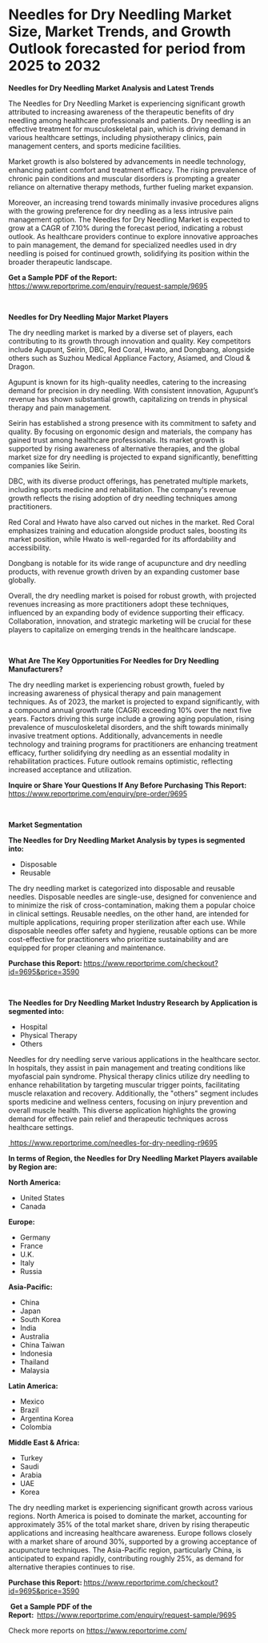 <p><h1>Needles for Dry Needling Market Size, Market Trends, and Growth Outlook forecasted for period from 2025 to 2032</h1></p><p><strong>Needles for Dry Needling Market Analysis and Latest Trends</strong></p>
<p><p>The Needles for Dry Needling Market is experiencing significant growth attributed to increasing awareness of the therapeutic benefits of dry needling among healthcare professionals and patients. Dry needling is an effective treatment for musculoskeletal pain, which is driving demand in various healthcare settings, including physiotherapy clinics, pain management centers, and sports medicine facilities.</p><p>Market growth is also bolstered by advancements in needle technology, enhancing patient comfort and treatment efficacy. The rising prevalence of chronic pain conditions and muscular disorders is prompting a greater reliance on alternative therapy methods, further fueling market expansion.</p><p>Moreover, an increasing trend towards minimally invasive procedures aligns with the growing preference for dry needling as a less intrusive pain management option. The Needles for Dry Needling Market is expected to grow at a CAGR of 7.10% during the forecast period, indicating a robust outlook. As healthcare providers continue to explore innovative approaches to pain management, the demand for specialized needles used in dry needling is poised for continued growth, solidifying its position within the broader therapeutic landscape.</p></p>
<p><strong>Get a Sample PDF of the Report:&nbsp;</strong> <a href="https://www.reportprime.com/enquiry/request-sample/9695?utm_campaign=3512&utm_medium=2&utm_source=Github&utm_content=ia&utm_term=20032025&utm_id=needles-for-dry-needling">https://www.reportprime.com/enquiry/request-sample/9695</a></p>
<p>&nbsp;</p>
<p><strong>Needles for Dry Needling Major Market Players</strong></p>
<p><p>The dry needling market is marked by a diverse set of players, each contributing to its growth through innovation and quality. Key competitors include Agupunt, Seirin, DBC, Red Coral, Hwato, and Dongbang, alongside others such as Suzhou Medical Appliance Factory, Asiamed, and Cloud & Dragon.</p><p>Agupunt is known for its high-quality needles, catering to the increasing demand for precision in dry needling. With consistent innovation, Agupunt’s revenue has shown substantial growth, capitalizing on trends in physical therapy and pain management.</p><p>Seirin has established a strong presence with its commitment to safety and quality. By focusing on ergonomic design and materials, the company has gained trust among healthcare professionals. Its market growth is supported by rising awareness of alternative therapies, and the global market size for dry needling is projected to expand significantly, benefitting companies like Seirin.</p><p>DBC, with its diverse product offerings, has penetrated multiple markets, including sports medicine and rehabilitation. The company's revenue growth reflects the rising adoption of dry needling techniques among practitioners.</p><p>Red Coral and Hwato have also carved out niches in the market. Red Coral emphasizes training and education alongside product sales, boosting its market position, while Hwato is well-regarded for its affordability and accessibility.</p><p>Dongbang is notable for its wide range of acupuncture and dry needling products, with revenue growth driven by an expanding customer base globally. </p><p>Overall, the dry needling market is poised for robust growth, with projected revenues increasing as more practitioners adopt these techniques, influenced by an expanding body of evidence supporting their efficacy. Collaboration, innovation, and strategic marketing will be crucial for these players to capitalize on emerging trends in the healthcare landscape.</p></p>
<p>&nbsp;</p>
<p><strong>What Are The Key Opportunities For Needles for Dry Needling Manufacturers?</strong></p>
<p><p>The dry needling market is experiencing robust growth, fueled by increasing awareness of physical therapy and pain management techniques. As of 2023, the market is projected to expand significantly, with a compound annual growth rate (CAGR) exceeding 10% over the next five years. Factors driving this surge include a growing aging population, rising prevalence of musculoskeletal disorders, and the shift towards minimally invasive treatment options. Additionally, advancements in needle technology and training programs for practitioners are enhancing treatment efficacy, further solidifying dry needling as an essential modality in rehabilitation practices. Future outlook remains optimistic, reflecting increased acceptance and utilization.</p></p>
<p><strong>Inquire or Share Your Questions If Any Before Purchasing This Report:</strong> <a href="https://www.reportprime.com/enquiry/pre-order/9695?utm_campaign=3512&utm_medium=2&utm_source=Github&utm_content=ia&utm_term=20032025&utm_id=needles-for-dry-needling">https://www.reportprime.com/enquiry/pre-order/9695</a></p>
<p>&nbsp;</p>
<p><strong>Market Segmentation</strong></p>
<p><strong>The Needles for Dry Needling Market Analysis by types is segmented into:</strong></p>
<p><ul><li>Disposable</li><li>Reusable</li></ul></p>
<p><p>The dry needling market is categorized into disposable and reusable needles. Disposable needles are single-use, designed for convenience and to minimize the risk of cross-contamination, making them a popular choice in clinical settings. Reusable needles, on the other hand, are intended for multiple applications, requiring proper sterilization after each use. While disposable needles offer safety and hygiene, reusable options can be more cost-effective for practitioners who prioritize sustainability and are equipped for proper cleaning and maintenance.</p></p>
<p><strong>Purchase this Report:&nbsp;</strong><a href="https://www.reportprime.com/checkout?id=9695&price=3590&utm_campaign=3512&utm_medium=2&utm_source=Github&utm_content=ia&utm_term=20032025&utm_id=needles-for-dry-needling">https://www.reportprime.com/checkout?id=9695&price=3590</a></p>
<p>&nbsp;</p>
<p><strong>The Needles for Dry Needling Market Industry Research by Application is segmented into:</strong></p>
<p><ul><li>Hospital</li><li>Physical Therapy</li><li>Others</li></ul></p>
<p><p>Needles for dry needling serve various applications in the healthcare sector. In hospitals, they assist in pain management and treating conditions like myofascial pain syndrome. Physical therapy clinics utilize dry needling to enhance rehabilitation by targeting muscular trigger points, facilitating muscle relaxation and recovery. Additionally, the "others" segment includes sports medicine and wellness centers, focusing on injury prevention and overall muscle health. This diverse application highlights the growing demand for effective pain relief and therapeutic techniques across healthcare settings.</p></p>
<p><a href="https://www.reportprime.com/needles-for-dry-needling-r9695?utm_campaign=3512&utm_medium=2&utm_source=Github&utm_content=ia&utm_term=20032025&utm_id=needles-for-dry-needling">&nbsp;https://www.reportprime.com/needles-for-dry-needling-r9695</a></p>
<p><strong>In terms of Region, the Needles for Dry Needling Market Players available by Region are:</strong></p>
<p>
    <p> <strong> North America: </strong>
        <ul>
            <li>United States</li>
            <li>Canada</li>
        </ul>
        </p> 
    <p> <strong> Europe: </strong>
        <ul>
            <li>Germany</li>
            <li>France</li>
            <li>U.K.</li>
            <li>Italy</li>
            <li>Russia</li>
        </ul>
        </p> 
    <p> <strong> Asia-Pacific: </strong>
        <ul>
            <li>China</li>
            <li>Japan</li>
            <li>South Korea</li>
            <li>India</li>
            <li>Australia</li>
            <li>China Taiwan</li>
            <li>Indonesia</li>
            <li>Thailand</li>
            <li>Malaysia</li>
        </ul>
        </p> 
    <p> <strong> Latin America: </strong>
        <ul>
            <li>Mexico</li>
            <li>Brazil</li>
            <li>Argentina Korea</li>
            <li>Colombia</li>
        </ul>
        </p> 
    <p> <strong> Middle East & Africa: </strong>
        <ul>
            <li>Turkey</li>
            <li>Saudi</li>
            <li>Arabia</li>
            <li>UAE</li>
            <li>Korea</li>
        </ul>
    </p>
    </p>
<p><p>The dry needling market is experiencing significant growth across various regions. North America is poised to dominate the market, accounting for approximately 35% of the total market share, driven by rising therapeutic applications and increasing healthcare awareness. Europe follows closely with a market share of around 30%, supported by a growing acceptance of acupuncture techniques. The Asia-Pacific region, particularly China, is anticipated to expand rapidly, contributing roughly 25%, as demand for alternative therapies continues to rise.</p></p>
<p><strong>Purchase this Report: </strong><a href="https://www.reportprime.com/checkout?id=9695&price=3590&utm_campaign=3512&utm_medium=2&utm_source=Github&utm_content=ia&utm_term=20032025&utm_id=needles-for-dry-needling">https://www.reportprime.com/checkout?id=9695&price=3590</a></p>
<p>&nbsp;<strong>Get a Sample PDF of the Report:&nbsp;&nbsp;</strong><a href="https://www.reportprime.com/enquiry/request-sample/9695?utm_campaign=3512&utm_medium=2&utm_source=Github&utm_content=ia&utm_term=20032025&utm_id=needles-for-dry-needling">https://www.reportprime.com/enquiry/request-sample/9695</a></p>
<p><strong></strong></p>
<p>Check more reports on <a href="https://www.reportprime.com/?utm_campaign=3512&utm_medium=2&utm_source=Github&utm_content=ia&utm_term=20032025&utm_id=needles-for-dry-needling">https://www.reportprime.com/</a></p>
